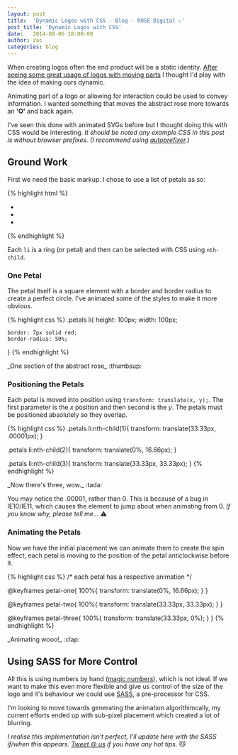 ```yaml
---
layout: post
title:  'Dynamic Logos with CSS - Blog · ROSE Digital ✏'
post_title: 'Dynamic Logos with CSS'
date:   2014-08-06 18:00:00
author: zac
categories: blog
---
```


When creating logos often the end product will be a static identity. [After seeing some great usage of logos with moving parts](http://www.hexanine.com/zeroside/the-future-is-fluid-inside-dynamic-logos/) I thought I'd play with the idea of making ours dynamic.

Animating part of a logo or allowing for interaction could be used to convey information. I wanted something that moves the abstract rose more towards an **'O'** and back again.

I've seen this done with animated SVGs before but I thought doing this with CSS would be interesting. _It should be noted any example CSS in this post is without browser prefixes. (I recommend using [autoprefixer](https://github.com/ai/autoprefixer).)_

## Ground Work

First we need the basic markup. I chose to use a list of petals as so:

{% highlight html %}
<ul class="petals">
	<li></li>
	<li></li>
	<li></li>
</ul>
{% endhighlight %}

Each `li` is a ring (or petal) and then can be selected with CSS using `nth-child`.

### One Petal

The petal itself is a square element with a border and border radius to create a perfect circle. I've animated some of the styles to make it more obvious.

{% highlight css %}
.petals li{
	height: 100px;
	width: 100px;

	border: 7px solid red;
	border-radius: 50%;
}
{% endhighlight %}

<!-- We're using Jekyll and HTML doesn't render very well amongst Markdown hence the unusual classes -->
<div class="code-result">		<div class="example-petal--1"></div>		</div>
_One section of the abstract rose_ :thumbsup:

### Positioning the Petals

Each petal is moved into position using `transform: translate(x, y);`. The first parameter is the _x_ position and then second is the _y_. The petals must be positioned absolutely so they overlap.

{% highlight css %}
.petals li:nth-child(1){
	transform: translate(33.33px, .00001px);
}

.petals li:nth-child(2){
	transform: translate(0%, 16.66px);
}

.petals li:nth-child(3){
	transform: translate(33.33px, 33.33px);
}
{% endhighlight %}

<!-- We're using Jekyll and HTML doesn't render very well amongst Markdown hence the unusual classes -->
<div class="code-result">		<div class="example-petals">	<div class="example-petal--2-1"></div>	<div class="example-petal--2-2"></div>	<div class="example-petal--2-3"></div>	</div>		</div>
_Now there's three, wow._ :tada:

You may notice the .00001, rather than 0. This is because of a bug in IE10/IE11, which causes the element to jump about when animating from 0. _If you know why, please tell me..._ :warning:

### Animating the Petals

Now we have the initial placement we can animate them to create the spin effect, each petal is moving to the position of the petal anticlockwise before it.


{% highlight css %}
/* each petal has a respective animation */

@keyframes petal-one{
	100%{ transform: translate(0%, 16.66px); }
}

@keyframes petal-two{
	100%{ transform: translate(33.33px, 33.33px); }
}

@keyframes petal-three{
	100%{ transform: translate(33.33px, 0%); }
}
{% endhighlight %}

<!-- We're using Jekyll and HTML doesn't render very well amongst Markdown hence the unusual classes -->
<div class="code-result">		<div class="example-petals">	<div class="example-petal--3-1"></div>	<div class="example-petal--3-2"></div>	<div class="example-petal--3-3"></div>	</div>		</div>
_Animating wooo!_ :clap:

## Using SASS for More Control

All this is using numbers by hand ([magic numbers](http://csswizardry.com/2012/11/code-smells-in-css/)), which is not ideal. If we want to make this even more flexible and give us control of the size of the logo and it's behaviour we could use [SASS](http://sass-lang.com/), a pre-processor for CSS.

I'm looking to move towards generating the animation algorithimcally, my current efforts ended up with sub-pixel placement which created a lot of blurring.

_I realise this implementation isn't perfect, I'll update here with the SASS if/when this appears. [Tweet @ us](http://twitter.com/rosedgtl) if you have any hot tips._ :smirk_cat: